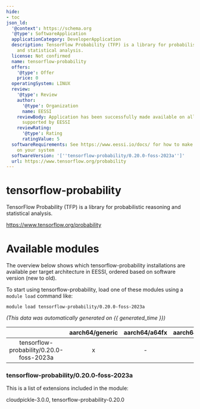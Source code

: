 ```yaml
---
hide:
- toc
json_ld:
  '@context': https://schema.org
  '@type': SoftwareApplication
  applicationCategory: DeveloperApplication
  description: TensorFlow Probability (TFP) is a library for probabilistic reasoning
    and statistical analysis.
  license: Not confirmed
  name: tensorflow-probability
  offers:
    '@type': Offer
    price: 0
  operatingSystem: LINUX
  review:
    '@type': Review
    author:
      '@type': Organization
      name: EESSI
    reviewBody: Application has been successfully made available on all architectures
      supported by EESSI
    reviewRating:
      '@type': Rating
      ratingValue: 5
  softwareRequirements: See https://www.eessi.io/docs/ for how to make EESSI available
    on your system
  softwareVersion: '[''tensorflow-probability/0.20.0-foss-2023a'']'
  url: https://www.tensorflow.org/probability
---
```


tensorflow-probability
======================


TensorFlow Probability (TFP) is a library for probabilistic reasoning and statistical analysis.

https://www.tensorflow.org/probability
# Available modules


The overview below shows which tensorflow-probability installations are available per target architecture in EESSI, ordered based on software version (new to old).

To start using tensorflow-probability, load one of these modules using a `module load` command like:

```shell
module load tensorflow-probability/0.20.0-foss-2023a
```

*(This data was automatically generated on {{ generated_time }})*

| |aarch64/generic|aarch64/a64fx|aarch64/neoverse_n1|aarch64/neoverse_v1|aarch64/nvidia/grace|x86_64/generic|x86_64/amd/zen2|x86_64/amd/zen3|x86_64/amd/zen4|x86_64/intel/cascadelake|x86_64/intel/haswell|x86_64/intel/icelake|x86_64/intel/sapphirerapids|x86_64/intel/skylake_avx512|
| :---: | :---: | :---: | :---: | :---: | :---: | :---: | :---: | :---: | :---: | :---: | :---: | :---: | :---: | :---: |
|tensorflow-probability/0.20.0-foss-2023a|x|-|x|x|x|x|x|x|x|x|x|x|x|x|


### tensorflow-probability/0.20.0-foss-2023a

This is a list of extensions included in the module:

cloudpickle-3.0.0, tensorflow-probability-0.20.0